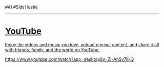 #AI #SideHustle
- - -
<div class="rich-link-card-container"><a class="rich-link-card" href="https://www.youtube.com/watch?app=desktop&v=Zi-AhSv7lHQ" target="_blank">
	<div class="rich-link-image-container">
		<div class="rich-link-image" style="background-image: url('https://www.youtube.com/img/desktop/yt_1200.png')">
	</div>
	</div>
	<div class="rich-link-card-text">
		<h1 class="rich-link-card-title">YouTube</h1>
		<p class="rich-link-card-description">
		Enjoy the videos and music you love, upload original content, and share it all with friends, family, and the world on YouTube.
		</p>
		<p class="rich-link-href">
		https://www.youtube.com/watch?app=desktop&v=Zi-AhSv7lHQ
		</p>
	</div>
</a></div>

